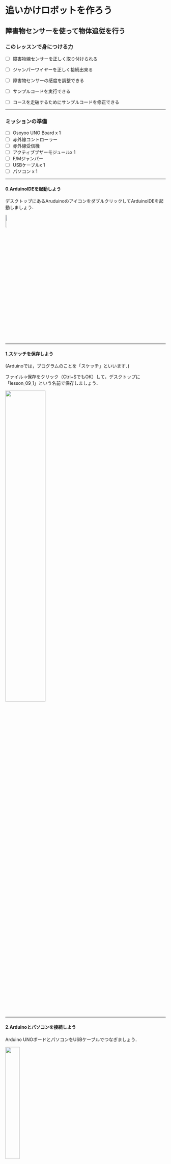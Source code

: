 # 追いかけロボットを作ろう

## 障害物センサーを使って物体追従を行う

### このレッスンで身につける力

- [ ] 障害物線センサーを正しく取り付けられる
- [ ] ジャンパーワイヤーを正しく接続出来る
- [ ] 障害物センサーの感度を調整できる
- [ ] サンプルコードを実行できる
- [ ] コースを走破するためにサンプルコードを修正できる


---
### ミッションの準備
- [ ] Osoyoo UNO Board x 1
- [ ] 赤外線コントローラー
- [ ] 赤外線受信機
- [ ] アクティブブザーモジュールx 1
- [ ] F/Mジャンパー
- [ ] USBケーブルx 1
- [ ] パソコン x 1

---
#### 0.ArduinoIDEを起動しよう

デスクトップにあるAruduinoのアイコンをダブルクリックしてArduinoIDEを起動しましょう．

<img src="image/ArduinoIDE_icon.png" width="10%">


---
#### 1.スケッチを保存しよう

(Arduinoでは，プログラムのことを「スケッチ」といいます．)

ファイル→保存をクリック（Ctrl+SでもOK）して，デスクトップに「lesson_09_1」という名前で保存しましょう．

<img src="image/ArduinoIDE_save.png" width="50%">

---
#### 2.Arduinoとパソコンを接続しよう

Arduino UNOボードとパソコンをUSBケーブルでつなぎましょう．

<img src="image/Arduino_USBcable.png" width="30%">

【注意】USBを抜き差しするときは向きを確認して，ていねいにあつかうこと．

USBを差したら，ArduinoIDEでボードとシリアルポートを指定しましょう．　　

ツール→ボードをクリックして、Arduino/Genuino UNOをクリックしましょう。　　

次にツール→シリアルポートをクリックして，「COM～（Arduino UNO）」となっているものをクリックしましょう．（COM～の数字は毎回変わります．）

<img src="image/ArduinoIDE_port_setting.png" width="100%">


---
### ミッションチャレンジ

#### 障害物線センサーを正しく取り付けられる
銅ピラーのネジを外し、2個の赤外線回避モジュールを車に追加します。
下部カーシャーシの背面に、2個のM3プラスチックネジ、M3プラスチックピラー、およびM3プラスチックナットを使用して当該センサーを取り付けます。

<img src="image/" width="100%">


---
#### ジャンパーワイヤーを正しく接続出来る

次の接続図のように2個の障害回避モジュールを接続します 
<img src="image/" width="100%">


銅ピラーにネジを固定して、上部シャーシと下部シャーシを接続します。
<img src="image/" width="100%">


---
#### 障害物センサーの感度を調整できる
車の電源を入れ、それぞれ赤外線障害物回避モジュールの約10cm前方に物を置き、
モジュールのポテンショメーターを調整して物体または手を検出するようにします。
<img src="image/" width="100%">

---
#### サンプルコードを実行できる
スケッチに以下のコードをコピー＆ペーストして、スケッチを実行してみよう。

```C++
#define speedPinR 9   　　　　// PWM右ピン接続
#define RightDirectPin1  12  //  右モーター方向ピン1
#define RightDirectPin2  11  // 右モーター方向ピン2
#define speedPinL 6        　//  PWM右ピン接続
#define LeftDirectPin1  7    // 左モーター方向ピン
#define LeftDirectPin2  8   　//左モーター方向ピン


/*左からD 3、A 1-A 3、D 10に接続します*/
#define RightObstacleSensor 2  //右障害物センサーからD2
#define LeftObstacleSensor 3   /左障害物センサーからD3

#define SPEED   180 //モータ速度
void go_Advance(void)  //前進
{
  digitalWrite(RightDirectPin1, HIGH);
  digitalWrite(RightDirectPin2,LOW);
  digitalWrite(LeftDirectPin1,HIGH);
  digitalWrite(LeftDirectPin2,LOW);
    set_Motorspeed(SPEED,SPEED);
}
void back_Right(void)  //左折
{
  digitalWrite(RightDirectPin1, HIGH);
  digitalWrite(RightDirectPin2,LOW);
  digitalWrite(LeftDirectPin1,LOW);
  digitalWrite(LeftDirectPin2,HIGH);
    set_Motorspeed(SPEED,0);
}
void back_Left(void)  //右折
{
  digitalWrite(RightDirectPin1, LOW);
  digitalWrite(RightDirectPin2,HIGH);
  digitalWrite(LeftDirectPin1,HIGH);
  digitalWrite(LeftDirectPin2,LOW);
    set_Motorspeed(0,SPEED);
}
void go_Back(void)  //後進
{
  digitalWrite(RightDirectPin1, LOW);
  digitalWrite(RightDirectPin2,HIGH);
  digitalWrite(LeftDirectPin1,LOW);
  digitalWrite(LeftDirectPin2,HIGH);
    set_Motorspeed(SPEED,SPEED);
}
void stop_Stop()    //止まる
{
  digitalWrite(RightDirectPin1, LOW);
  digitalWrite(RightDirectPin2,LOW);
  digitalWrite(LeftDirectPin1,LOW);
  digitalWrite(LeftDirectPin2,LOW);
}
/*モーター速度を設定*/
void set_Motorspeed(int speed_L,int speed_R)
{
  analogWrite(speedPinL,speed_L); 
  analogWrite(speedPinR,speed_R);   
}

void setup()
{
 pinMode(speedPinL,OUTPUT); //左モーターPWMピン
 pinMode(speedPinR,OUTPUT); //右モーターPWMピン
 pinMode(RightDirectPin1,OUTPUT); //左モーター方向ピン1
 pinMode(RightDirectPin2,OUTPUT); //左モーター方向ピン2
 pinMode(LeftDirectPin1,OUTPUT); 　//右モーター方向ピン1
 pinMode(LeftDirectPin2,OUTPUT);  //右モーター方向ピン2

  /*障害物センサ初期設定 */
 pinMode(RightObstacleSensor,INPUT); 
  pinMode(LeftObstacleSensor,INPUT); 
 Serial.begin(9600);
}

void auto_following(){
 int IRvalueLeft= digitalRead(RightObstacleSensor);
  int IRvalueRight=digitalRead(LeftObstacleSensor);
 if (IRvalueLeft==LOW && IRvalueRight==LOW)
 { 
  //両方のセンサーが障害物を検出しました。先に進みます。
      go_Back();  //Turn left
 }
 else  if (IRvalueLeft==HIGH && IRvalueRight==HIGH)
 {
     stop_Stop();   //ストップ
     set_Motorspeed(0,0);
    }
 else if (IRvalueLeft==LOW && IRvalueRight==HIGH)
 { 
  //左センサのみが障害物を検知
      back_Left();  //左折
 }
  else if (IRvalueLeft==HIGH && IRvalueRight==LOW)
 { 
   //右側センサのみが障害物を検知する
      back_Right();  //右折
  
 }
}

void loop(){
 
auto_following();
}
```
<img src="image/" width="100%">

---
#### コースを走破するためにサンプルコードを修正できる

<img src="image/" width="100%">


---
### まとめ

![テキスト](image/image.png)

- **用語とか概念の名前** :＜説明＞
- `コードの書き方` : ＜説明＞

---
#### 出来たことをチェックしよう

- [ ] 障害物線センサーを正しく取り付けられる
- [ ] ジャンパーワイヤーを正しく接続出来る
- [ ] 障害物センサーの感度を調整できる
- [ ] サンプルコードを実行できる
- [ ] コースを走破するためにサンプルコードを修正できる